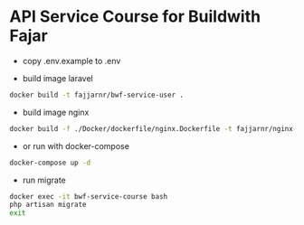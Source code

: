 # API Service Course for Buildwith Fajar

- copy .env.example to .env

- build image laravel

```sh
docker build -t fajjarnr/bwf-service-user .
```

- build image nginx

```sh
docker build -f ./Docker/dockerfile/nginx.Dockerfile -t fajjarnr/nginx-service-user .
```

- or run with docker-compose

```sh
docker-compose up -d
```

- run migrate

```sh
docker exec -it bwf-service-course bash
php artisan migrate
exit
```
